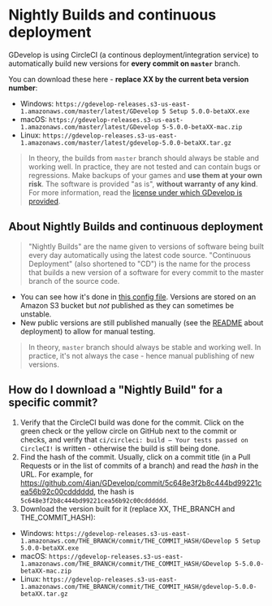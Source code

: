 # Nightly Builds and continuous deployment

GDevelop is using CircleCI (a continous deployment/integration service) to automatically build new versions for **every commit on `master`** branch.

You can download these here - **replace XX by the current beta version number**:
* Windows: `https://gdevelop-releases.s3-us-east-1.amazonaws.com/master/latest/GDevelop 5 Setup 5.0.0-betaXX.exe`
* macOS: `https://gdevelop-releases.s3-us-east-1.amazonaws.com/master/latest/GDevelop 5-5.0.0-betaXX-mac.zip`
* Linux: `https://gdevelop-releases.s3-us-east-1.amazonaws.com/master/latest/gdevelop-5.0.0-betaXX.tar.gz`

> In theory, the builds from `master` branch should always be stable and working well. In practice, they are not tested and can contain bugs or regressions. Make backups of your games and **use them at your own risk**. The software is provided "as is", **without warranty of any kind**. For more information, read the [license under which GDevelop is provided](https://github.com/4ian/GDevelop/blob/master/license.txt).

## About Nightly Builds and continuous deployment

> "Nightly Builds" are the name given to versions of software being built every day automatically using the latest code source. "Continuous Deployment" (also shortened to "CD") is the name for the process that builds a new version of a software for every commit to the master branch of the source code.

*  You can see how it's done in [this config file](https://github.com/4ian/GDevelop/blob/master/.circleci/config.yml). Versions are stored on an Amazon S3 bucket but *not* published as they can sometimes be unstable.
* New public versions are still published manually (see the [README](../README.md) about deployment) to allow for manual testing.

> In theory, `master` branch should always be stable and working well. In practice, it's not always the case - hence manual publishing of new versions.

## How do I download a "Nightly Build" for a specific commit?

1. Verify that the CircleCI build was done for the commit. Click on the green check or the yellow circle on GitHub next to the commit or checks, and verify that `ci/circleci: build — Your tests passed on CircleCI!` is written - otherwise the build is still being done.
2. Find the hash of the commit. Usually, click on a commit title (in a Pull Requests or in the list of commits of a branch) and read the *hash* in the URL. For example, for https://github.com/4ian/GDevelop/commit/5c648e3f2b8c444bd99221cea56b92c00cdddddd, the hash is `5c648e3f2b8c444bd99221cea56b92c00cdddddd`.
3. Download the version built for it (replace XX, THE_BRANCH and THE_COMMIT_HASH):
  * Windows: `https://gdevelop-releases.s3-us-east-1.amazonaws.com/THE_BRANCH/commit/THE_COMMIT_HASH/GDevelop 5 Setup 5.0.0-betaXX.exe`
  * macOS: `https://gdevelop-releases.s3-us-east-1.amazonaws.com/THE_BRANCH/commit/THE_COMMIT_HASH/GDevelop 5-5.0.0-betaXX-mac.zip`
  * Linux: `https://gdevelop-releases.s3-us-east-1.amazonaws.com/THE_BRANCH/commit/THE_COMMIT_HASH/gdevelop-5.0.0-betaXX.tar.gz`
